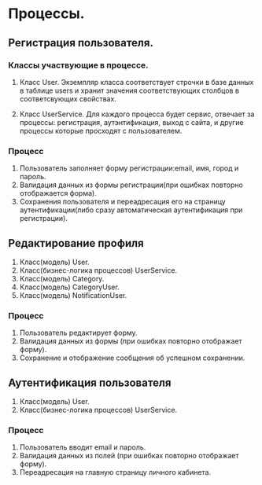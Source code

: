 Процессы.
========
## Регистрация пользователя.
### Классы участвующие в процессе.
1. Класс User. Экземпляр класса соответствует строчки в базе данных в таблице users и хранит значения соответствующих столбцов в соответсвующих свойствах.

2. Класс UserService. Для каждого процесса будет сервис, отвечает за процессы: регистрация, аутэнтификация, выход с сайта, и другие процессы которые просходят с пользователем. 

### Процесс
1. Пользователь заполняет форму регистрации:email, имя, город и пароль.
2. Валидация данных из формы регистрации(при ошибках повторно отображается форма).
3. Сохранения пользователя и переадресация его на страницу аутентификации(либо сразу автоматическая аутентификация при регистрации).

## Редактирование профиля
1. Класс(модель) User.
2. Класс(бизнес-логика процессов) UserService.
3. Класс(модель) Category.
4. Класс(модель) CategoryUser.
5. Класс(модель) NotificationUser. 

### Процесс
1. Пользователь редактирует форму.
2. Валидация данных из формы (при ошибках повторно отображает форму).
3. Сохранение и отображение сообщения об успешном сохранении.

## Аутентификация пользователя
1. Класс(модель) User.
2. Класс(бизнес-логика процессов) UserService.

### Процесс
1. Пользователь вводит email и пароль.
2. Валидация данных из полей (при ошибках повторно отображает форму).
3. Переадресация на главную страницу личного кабинета.



